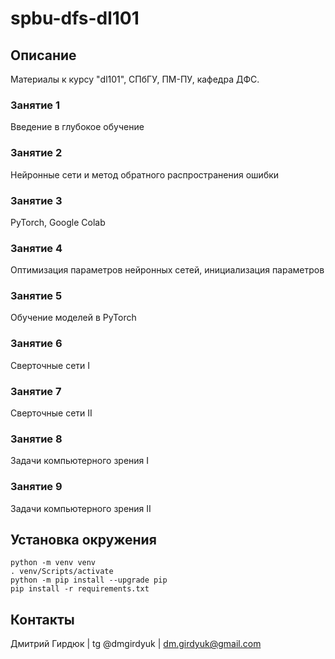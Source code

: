 # spbu-dfs-dl101


## Описание
Материалы к курсу "dl101", СПбГУ, ПМ-ПУ, кафедра ДФС.


### Занятие 1
Введение в глубокое обучение


### Занятие 2
Нейронные сети и метод обратного распространения ошибки


### Занятие 3
PyTorch, Google Colab


### Занятие 4
Оптимизация параметров нейронных сетей, инициализация параметров


### Занятие 5
Обучение моделей в PyTorch


### Занятие 6
Сверточные сети I


### Занятие 7
Сверточные сети II


### Занятие 8
Задачи компьютерного зрения I


### Занятие 9
Задачи компьютерного зрения II


## Установка окружения
```console
python -m venv venv
. venv/Scripts/activate
python -m pip install --upgrade pip 
pip install -r requirements.txt
```


## Контакты
Дмитрий Гирдюк | tg @dmgirdyuk | <dm.girdyuk@gmail.com>
